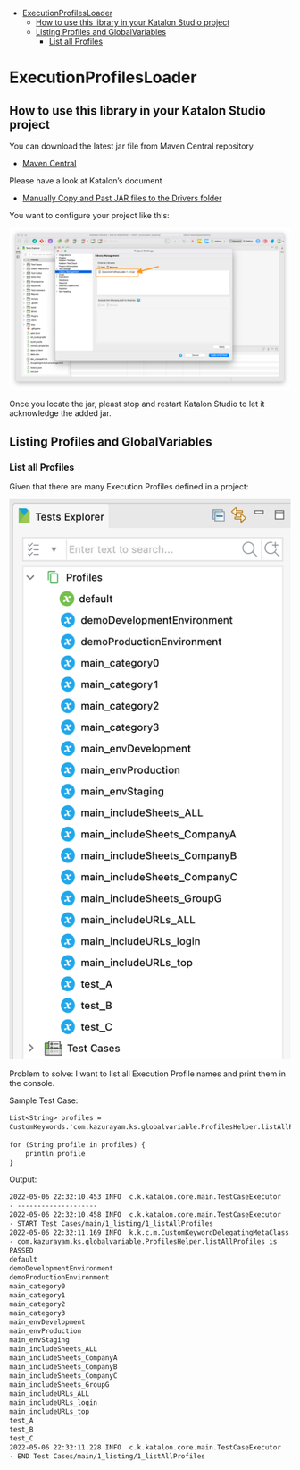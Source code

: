 -   [ExecutionProfilesLoader](#executionprofilesloader)
    -   [How to use this library in your Katalon Studio project](#how-to-use-this-library-in-your-katalon-studio-project)
    -   [Listing Profiles and GlobalVariables](#listing-profiles-and-globalvariables)
        -   [List all Profiles](#list-all-profiles)

# ExecutionProfilesLoader

## How to use this library in your Katalon Studio project

You can download the latest jar file from Maven Central repository

-   [Maven Central](https://mvnrepository.com/artifact/com.kazurayam/ExecutionProfilesLoader)

Please have a look at Katalon’s document

-   [Manually Copy and Past JAR files to the Drivers folder](https://docs.katalon.com/katalon-studio/docs/external-libraries.html#manually-copy-and-paste-jar-files-to-the-drivers-folder)

You want to configure your project like this:

![ExternalLibraries](images/ExternalLibraries.png)

Once you locate the jar, pleast stop and restart Katalon Studio to let it acknowledge the added jar.

## Listing Profiles and GlobalVariables

### List all Profiles

Given that there are many Execution Profiles defined in a project:

![ExecutionProfilesDefined](images/1_listing/ExecutionProfilesDefined.png)

Problem to solve: I want to list all Execution Profile names and print them in the console.

Sample Test Case:

    List<String> profiles = CustomKeywords.'com.kazurayam.ks.globalvariable.ProfilesHelper.listAllProfiles'()

    for (String profile in profiles) {
        println profile
    }

Output:

    2022-05-06 22:32:10.453 INFO  c.k.katalon.core.main.TestCaseExecutor   - --------------------
    2022-05-06 22:32:10.458 INFO  c.k.katalon.core.main.TestCaseExecutor   - START Test Cases/main/1_listing/1_listAllProfiles
    2022-05-06 22:32:11.169 INFO  k.k.c.m.CustomKeywordDelegatingMetaClass - com.kazurayam.ks.globalvariable.ProfilesHelper.listAllProfiles is PASSED
    default
    demoDevelopmentEnvironment
    demoProductionEnvironment
    main_category0
    main_category1
    main_category2
    main_category3
    main_envDevelopment
    main_envProduction
    main_envStaging
    main_includeSheets_ALL
    main_includeSheets_CompanyA
    main_includeSheets_CompanyB
    main_includeSheets_CompanyC
    main_includeSheets_GroupG
    main_includeURLs_ALL
    main_includeURLs_login
    main_includeURLs_top
    test_A
    test_B
    test_C
    2022-05-06 22:32:11.228 INFO  c.k.katalon.core.main.TestCaseExecutor   - END Test Cases/main/1_listing/1_listAllProfiles
